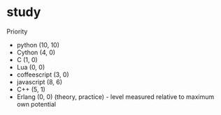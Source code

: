 study
=====

Priority

* python (10, 10)
* Cython (4, 0)
* C (1, 0)
* Lua (0, 0)
* coffeescript (3, 0)
* javascript (8, 6)
* C++ (5, 1)
* Erlang (0, 0)
(theory, practice) - level measured relative to maximum own potential